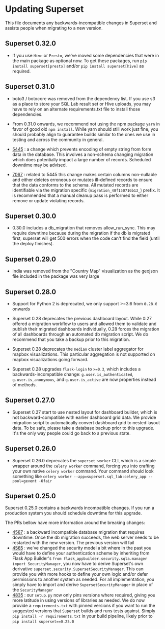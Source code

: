 <!--
Licensed to the Apache Software Foundation (ASF) under one
or more contributor license agreements.  See the NOTICE file
distributed with this work for additional information
regarding copyright ownership.  The ASF licenses this file
to you under the Apache License, Version 2.0 (the
"License"); you may not use this file except in compliance
with the License.  You may obtain a copy of the License at

  http://www.apache.org/licenses/LICENSE-2.0

Unless required by applicable law or agreed to in writing,
software distributed under the License is distributed on an
"AS IS" BASIS, WITHOUT WARRANTIES OR CONDITIONS OF ANY
KIND, either express or implied.  See the License for the
specific language governing permissions and limitations
under the License.
-->
# Updating Superset

This file documents any backwards-incompatible changes in Superset and
assists people when migrating to a new version.

## Superset 0.32.0
* If you use `Hive` or `Presto`, we've moved some dependencies that were
  in the main package as optional now. To get these packages,
  run `pip install superset[presto]` and/or `pip install superset[hive]` as
  required.

## Superset 0.31.0
* boto3 / botocore was removed from the dependency list. If you use s3
as a place to store your SQL Lab result set or Hive uploads, you may
have to rely on an alternate requirements.txt file to install those
dependencies.
* From 0.31.0 onwards, we recommend not using the npm package `yarn` in
favor of good old `npm install`. While yarn should still work just fine,
you should probably align to guarantee builds similar to the ones we
use in testing and across the community in general.

* [5445](https://github.com/apache/incubator-superset/pull/5445) : a change
which prevents encoding of empty string from form data in the database.
This involves a non-schema changing migration which does potentially impact
a large number of records. Scheduled downtime may be advised.

* [7067](https://github.com/apache/incubator-superset/pull/7067) : related to
5445 this change makes certain columns non-nullable and either deletes
erroneous or mutates ill-defined records to ensure that the data conforms to
the schema. All mutated records are identifiable via the migration specific
(`migration_40f150716b13_`) prefix. It is recommended that a manual cleanup
pass is performed to either remove or update violating records.


## Superset 0.30.0
* 0.30.0 includes a db_migration that removes allow_run_sync. This may
require downtime because during the migration if the db is migrated first,
superset will get 500 errors when the code can't find the field (until
the deploy finishes).

## Superset 0.29.0
* India was removed from the "Country Map" visualization as the geojson
  file included in the package was very large

## Superset 0.28.0
* Support for Python 2 is deprecated, we only support >=3.6 from
  `0.28.0` onwards

* Superset 0.28 deprecates the previous dashboard layout. While 0.27
  offered a migration workflow to users and allowed them to validate and
  publish their migrated dashboards individually, 0.28 forces
  the migration of all
  dashboards through an automated db migration script. We
  do recommend that you take a backup prior to this migration.

* Superset 0.28 deprecates the `median` cluster label aggregator for mapbox visualizations. This particular aggregation is not supported on mapbox visualizations going forward.

* Superset 0.28 upgrades `flask-login` to `>=0.3`, which includes a
    backwards-incompatible change: `g.user.is_authenticated`,
    `g.user.is_anonymous`, and `g.user.is_active` are now properties
    instead of methods.

## Superset 0.27.0
* Superset 0.27 start to use nested layout for dashboard builder, which is not
backward-compatible with earlier dashboard grid data. We provide migration script
to automatically convert dashboard grid to nested layout data. To be safe, please
take a database backup prior to this upgrade. It's the only way people could go
back to a previous state.


## Superset 0.26.0
* Superset 0.26.0 deprecates the `superset worker` CLI, which is a simple
wrapper around the `celery worker` command, forcing you into crafting
your own native `celery worker` command. Your command should look something
like `celery worker --app=superset.sql_lab:celery_app --pool=gevent -Ofair`

## Superset 0.25.0
Superset 0.25.0 contains a backwards incompatible changes.
If you run a production system you should schedule downtime for this
upgrade.

The PRs bellow have more information around the breaking changes:
* [4587](https://github.com/apache/incubator-superset/pull/4587) : a backward
  incompatible database migration that requires downtime. Once the
  db migration succeeds, the web server needs to be restarted with the
  new version. The previous version will fail
* [4565](https://github.com/apache/incubator-superset/pull/4565) : we've
  changed the security model a bit where in the past you would have to
  define your authentication scheme by inheriting from Flask
  App Builder's
  `from flask_appbuilder.security.sqla.manager import SecurityManager`,
  you now have to derive Superset's
  own derivative `superset.security.SupersetSecurityManager`. This
  can provide you with more hooks to define your own logic and/or defer
  permissions to another system as needed. For all implementation, you
  simply have to import and derive `SupersetSecurityManager` in place
  of the `SecurityManager`
* [4835](https://github.com/apache/incubator-superset/pull/4835) :
  our `setup.py` now only pins versions where required, giving you
  more latitude in using versions of libraries as needed. We do now
  provide a `requirements.txt` with pinned versions if you want to run
  the suggested versions that `Superset` builds and runs tests against.
  Simply `pip install -r requirements.txt` in your build pipeline, likely
  prior to `pip install superset==0.25.0`
